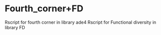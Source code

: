 # Fourth_corner+FD
Rscript for fourth corner in library ade4
Rscript for Functional diversity in library FD